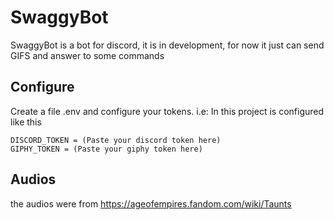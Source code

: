 # SwaggyBot
SwaggyBot is a bot for discord, it is in development, for now it just can send GIFS and answer to some commands
## Configure
Create a file .env and configure your tokens.
i.e:
In this project is configured like this
```
DISCORD_TOKEN = (Paste your discord token here)
GIPHY_TOKEN = (Paste your giphy token here)
```

## Audios

the audios were from https://ageofempires.fandom.com/wiki/Taunts

